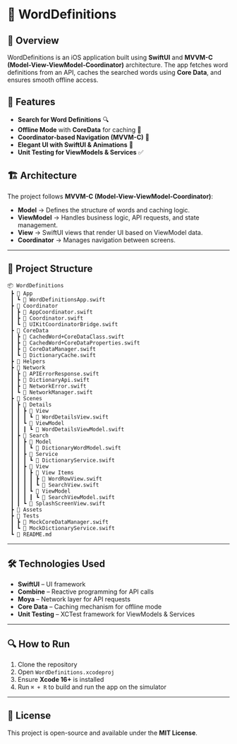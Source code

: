 # 📖 WordDefinitions

## 📌 Overview
WordDefinitions is an iOS application built using **SwiftUI** and **MVVM-C (Model-View-ViewModel-Coordinator)** architecture. The app fetches word definitions from an API, caches the searched words using **Core Data**, and ensures smooth offline access.

## 🚀 Features
- **Search for Word Definitions** 🔍
- **Offline Mode** with **CoreData** for caching 🔄
- **Coordinator-based Navigation (MVVM-C)** 📌
- **Elegant UI with SwiftUI & Animations** 🎨
- **Unit Testing for ViewModels & Services** ✅

## 🏗️ Architecture
The project follows **MVVM-C (Model-View-ViewModel-Coordinator)**:
- **Model** → Defines the structure of words and caching logic.
- **ViewModel** → Handles business logic, API requests, and state management.
- **View** → SwiftUI views that render UI based on ViewModel data.
- **Coordinator** → Manages navigation between screens.

---
## 📂 Project Structure
```
📦 WordDefinitions
 ┣ 📂 App
 ┃ ┗ 📜 WordDefinitionsApp.swift
 ┣ 📂 Coordinator
 ┃ ┣ 📜 AppCoordinator.swift
 ┃ ┣ 📜 Coordinator.swift
 ┃ ┗ 📜 UIKitCoordinatorBridge.swift
 ┣ 📂 CoreData
 ┃ ┣ 📜 CachedWord+CoreDataClass.swift
 ┃ ┣ 📜 CachedWord+CoreDataProperties.swift
 ┃ ┣ 📜 CoreDataManager.swift
 ┃ ┗ 📜 DictionaryCache.swift
 ┣ 📂 Helpers
 ┣ 📂 Network
 ┃ ┣ 📜 APIErrorResponse.swift
 ┃ ┣ 📜 DictionaryApi.swift
 ┃ ┣ 📜 NetworkError.swift
 ┃ ┗ 📜 NetworkManager.swift
 ┣ 📂 Scenes
 ┃ ┣ 📂 Details
 ┃ ┃ ┣ 📂 View
 ┃ ┃ ┃ ┗ 📜 WordDetailsView.swift
 ┃ ┃ ┗ 📂 ViewModel
 ┃ ┃ ┃ ┗ 📜 WordDetailsViewModel.swift
 ┃ ┣ 📂 Search
 ┃ ┃ ┣ 📂 Model
 ┃ ┃ ┃ ┗ 📜 DictionaryWordModel.swift
 ┃ ┃ ┣ 📂 Service
 ┃ ┃ ┃ ┗ 📜 DictionaryService.swift
 ┃ ┃ ┣ 📂 View
 ┃ ┃ ┃ ┣ 📂 View Items
 ┃ ┃ ┃ ┃ ┣ 📜 WordRowView.swift
 ┃ ┃ ┃ ┃ ┗ 📜 SearchView.swift
 ┃ ┃ ┃ ┗ 📂 ViewModel
 ┃ ┃ ┃ ┃ ┗ 📜 SearchViewModel.swift
 ┃ ┃ ┗ 📜 SplashScreenView.swift
 ┣ 📂 Assets
 ┣ 📂 Tests
 ┃ ┣ 📜 MockCoreDataManager.swift
 ┃ ┗ 📜 MockDictionaryService.swift
 ┗ 📜 README.md
```

---
## 🛠️ Technologies Used
- **SwiftUI** – UI framework
- **Combine** – Reactive programming for API calls
- **Moya** – Network layer for API requests
- **Core Data** – Caching mechanism for offline mode
- **Unit Testing** – XCTest framework for ViewModels & Services

---
## 🔍 How to Run
1. Clone the repository
2. Open `WordDefinitions.xcodeproj`
3. Ensure **Xcode 16+** is installed
4. Run `⌘ + R` to build and run the app on the simulator


---
## 📜 License
This project is open-source and available under the **MIT License**.

